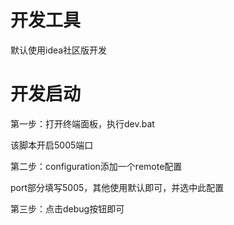 # 开发工具

默认使用idea社区版开发

# 开发启动

第一步：打开终端面板，执行dev.bat

该脚本开启5005端口

第二步：configuration添加一个remote配置

port部分填写5005，其他使用默认即可，并选中此配置

第三步：点击debug按钮即可
